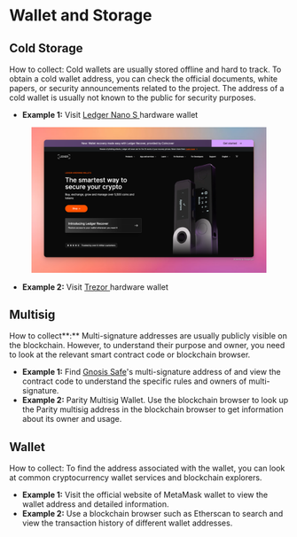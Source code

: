 # Wallet and Storage

## **Cold Storage**

How to collect: Cold wallets are usually stored offline and hard to track. To obtain a cold wallet address, you can check the official documents, white papers, or security announcements related to the project. The address of a cold wallet is usually not known to the public for security purposes.

* **Example 1:** Visit [Ledger Nano S ](https://www.ledger.com/)hardware wallet

<figure><img src="../../.gitbook/assets/image (1) (1) (1).png" alt=""><figcaption></figcaption></figure>

* **Example 2:** Visit [Trezor ](https://trezor.io/)hardware wallet

## **Multisig**

How to collect**:** Multi-signature addresses are usually publicly visible on the blockchain. However, to understand their purpose and owner, you need to look at the relevant smart contract code or blockchain browser.

* **Example 1:** Find [Gnosis Safe](https://www.gnosis.io/)'s multi-signature address of and view the contract code to understand the specific rules and owners of multi-signature.
* **Example 2:** Parity Multisig Wallet. Use the blockchain browser to look up the Parity multisig address in the blockchain browser to get information about its owner and usage.

## **Wallet**

How to collect: To find the address associated with the wallet, you can look at common cryptocurrency wallet services and blockchain explorers.

* **Example 1:** Visit the official website of MetaMask wallet to view the wallet address and detailed information.
* **Example 2:** Use a blockchain browser such as Etherscan to search and view the transaction history of different wallet addresses.
